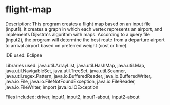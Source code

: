 # flight-map
Description: This program creates a flight map based on an input file (input1). It creates a graph in which each vertex represents an airport, and implements Dijkstra's algorithm with maps. According to a query file (input2), the program will determine the best route from a departure airport to arrival airport based on preferred weight (cost or time).

IDE used: Eclipse

Libraries used: java.util.ArrayList, java.util.HashMap, java.util.Map, java.util.NavigableSet, java.util.TreeSet, java.util.Scanner, java.util.regex.Pattern, java.io.BufferedReader, java.io.BufferedWriter, java.io.File, java.io.FileNotFoundException, java.io.FileReader, java.io.FileWriter, import java.io.IOException

Files included: driver, input1, input2, input1-about, input2-about
